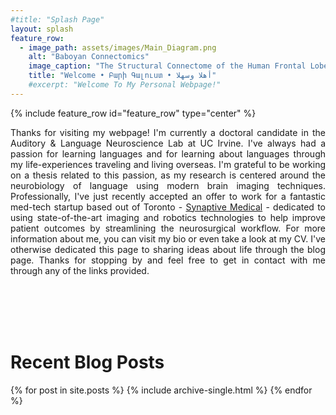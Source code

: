 ```yaml
---
#title: "Splash Page"
layout: splash
feature_row:
  - image_path: assets/images/Main_Diagram.png
    alt: "Baboyan Connectomics"
    image_caption: "The Structural Connectome of the Human Frontal Lobe. <br> (Data Courtesy of the [Aphasia Lab, @ USC](https://web.asph.sc.edu/aphasia/))"
    title: "Welcome • Բարի Գալուստ • أهلا وسهلا"
    #excerpt: "Welcome To My Personal Webpage!"
---
```

{% include feature_row id="feature_row" type="center" %}

<!-- <style> .indented { padding-left: 35pt; padding-right: 35pt; } </style> -->
<div style="text-align:justify">
<!-- <div class="indented"> -->
<p>
Thanks for visiting my webpage! I'm currently a doctoral candidate in the Auditory & Language Neuroscience Lab at UC Irvine. I've always had a passion for learning languages and for learning about languages through my life-experiences traveling and living overseas. I'm grateful to be working on a thesis related to this passion, as my research is centered around the neurobiology of language using modern brain imaging techniques. Professionally, I've just recently accepted an offer to work for a fantastic med-tech startup based out of Toronto - <a href="https://www.synaptivemedical.com/" target="_blank"> Synaptive Medical</a> - dedicated to using state-of-the-art imaging and robotics technologies to help improve patient outcomes by streamlining the neurosurgical workflow. For more information about me, you can visit my bio or even take a look at my CV. I've otherwise dedicated this page to sharing ideas about life through the blog page. Thanks for stopping by and feel free to get in contact with me through any of the links provided.
</p>
</div>

<br>
<br>
<br>
<br>

<div style="text-align:left">
<H1> Recent Blog Posts </H1>

<!-- {% include feature_row id="Blog_intro" type="center" %} -->

{% for post in site.posts %}
    {% include archive-single.html %}
{% endfor %}

</div>
